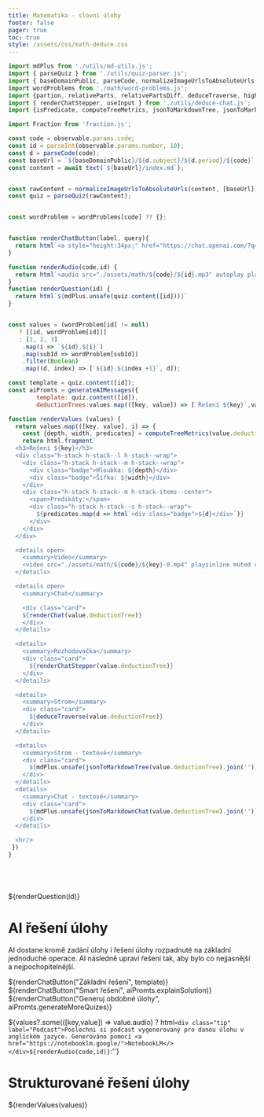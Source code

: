 ```yaml
---
title: Matematika - slovní úlohy
footer: false
pager: true
toc: true
style: /assets/css/math-deduce.css
---
```


```js
import mdPlus from './utils/md-utils.js';
import { parseQuiz } from './utils/quiz-parser.js';
import { baseDomainPublic, parseCode, normalizeImageUrlsToAbsoluteUrls, formatCode, text, isEmptyOrWhiteSpace } from './utils/quiz-string-utils.js';
import wordProblems from './math/word-problems.js';
import {partion, relativeParts, relativePartsDiff, deduceTraverse, highlightLabel, renderChat } from './utils/deduce-components.js';
import { renderChatStepper, useInput } from './utils/deduce-chat.js';
import {isPredicate, computeTreeMetrics, jsonToMarkdownTree, jsonToMarkdownChat, highlight, generateAIMessages} from './utils/deduce-utils.js';

import Fraction from 'fraction.js';

const code = observable.params.code;
const id = parseInt(observable.params.number, 10);
const d = parseCode(code);
const baseUrl = `${baseDomainPublic}/${d.subject}/${d.period}/${code}`
const content = await text(`${baseUrl}/index.md`);


const rawContent = normalizeImageUrlsToAbsoluteUrls(content, [baseUrl])
const quiz = parseQuiz(rawContent);


const wordProblem = wordProblems[code] ?? {};
```

```js

function renderChatButton(label, query){
  return html`<a style="height:34px;" href="https://chat.openai.com/?q=${encodeURIComponent(query)}" target="_blank"><img style="height:34px;" src="https://img.shields.io/badge/chatGPT-74aa9c?style=for-the-badge&logo=openai&logoColor=white&label=${encodeURIComponent(label)}" alt="ChatGPT" /></a>`
}

function renderAudio(code,id) {
  return html`<audio src="./assets/math/${code}/${id}.mp3" autoplay playsinline muted controls style="min-width: 100px;"></audio>`
}
function renderQuestion(id) {
  return html`${mdPlus.unsafe(quiz.content([id]))}`
}


const values = (wordProblem[id] != null)
   ? [[id, wordProblem[id]]] 
   : [1, 2, 3]
    .map(i => `${id}.${i}`)
    .map(subId => wordProblem[subId])
    .filter(Boolean)
    .map((d, index) => [`${id}.${index +1}`, d]);

const template = quiz.content([id]);
const aiPromts = generateAIMessages({
        template: quiz.content([id]),
        deductionTrees:values.map(([key, value]) => [`Řešení ${key}`,value.deductionTree])});

function renderValues (values) {
  return values.map(([key, value], i) => {
    const {depth, width, predicates} = computeTreeMetrics(value.deductionTree);
    return html.fragment`  
  <h3>Řešení ${key}</h3>
  <div class="h-stack h-stack--l h-stack--wrap">
    <div class="h-stack h-stack--m h-stack--wrap">
      <div class="badge">Hloubka: ${depth}</div>
      <div class="badge">Šířka: ${width}</div>
    </div>
    <div class="h-stack h-stack--m h-stack-items--center">
      <span>Predikáty:</span>
      <div class="h-stack h-stack--s h-stack--wrap">
        ${predicates.map(d => html`<div class="badge">${d}</div>`)}
      </div>
    </div>
  </div>

  <details open>
    <summary>Video</summary>
    <video src="./assets/math/${code}/${key}-0.mp4" playsinline muted controls style="width: 100%;"></video>
  </details>

  <details open>
    <summary>Chat</summary>

    <div class="card">
    ${renderChat(value.deductionTree)}
    </div>
  </details>

  <details>
    <summary>Rozhodovačka</summary>
    <div class="card">
      ${renderChatStepper(value.deductionTree)}
    </div>  
  </details>

  <details>
    <summary>Strom</summary>
    <div class="card">
      ${deduceTraverse(value.deductionTree)}
    </div>
  </details>

  <details>
    <summary>Strom - textově</summary>
    <div class="card">
      ${mdPlus.unsafe(jsonToMarkdownTree(value.deductionTree).join(''))}
    </div>
  </details>
  <details>
    <summary>Chat - textově</summary>
    <div class="card">
      ${mdPlus.unsafe(jsonToMarkdownChat(value.deductionTree).join(''))}
    </div>
  </details>

  <hr/>
`})
}

  
```
#

${renderQuestion(id)}

# AI řešení úlohy

<div class="tip" label="Smart řešení úlohy">  
  AI dostane kromě zadání úlohy i řešení úlohy rozpadnuté na základní jednoduché operace.
  AI následně upraví řešení tak, aby bylo co nejjasnější a nejpochopitelnější.
</div>


${renderChatButton("Základní řešení", template)}
${renderChatButton("Smart řešení", aiPromts.explainSolution)}
${renderChatButton("Generuj obdobné úlohy", aiPromts.generateMoreQuizes)}


${values?.some(([key,value]) => value.audio) ? html`<div class="tip" label="Podcast">Poslechni si podcast vygenerovaný pro danou úlohu v anglickém jazyce. Generováno pomocí <a href="https://notebooklm.google/">NotebookLM</></div>${renderAudio(code,id)}`:''}

# Strukturované řešení úlohy

${renderValues(values)}